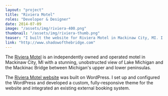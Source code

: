 ```yaml
---
layout: "project"
title: "Riviera Motel"
roles: "Developer & Designer"
date: 2014-07-09
image: "/assets/img/riviera-400.png"
thumbnail: "/assets/img/riviera-thumb.png"
teaser: "I built the website for Riviera Motel in Mackinaw City, MI. I was responsible for design, development, and implementation of the site."
link: "http://www.shadowofthebridge.com"
---
```


The [Riviera Motel](http://www.shadowofthebridge.com) is an independently owned and operated motel in Mackinaw City, MI with a stunning, unobstructed view of Lake Michigan and the Mackinac Bridge between Michigan's upper and lower peninsulas.

The [Riviera Motel website](http://www.shadowofthebridge.com) was built on WordPress. I set up and configured the WordPress and developed a custom, fully-responsive theme for the website and integrated an existing external booking system.
